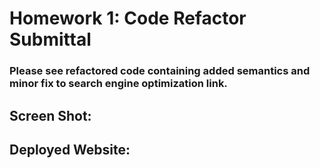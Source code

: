 
# Homework 1: Code Refactor Submittal

### Please see refactored code containing added semantics and minor fix to search engine optimization link.

## Screen Shot:  


## Deployed Website: